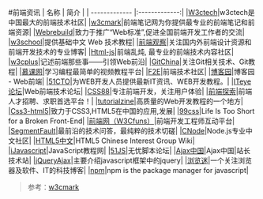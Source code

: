 
#前端资讯
| 名称        | 简介           |
| ------------- |:-------------:|
|[W3ctech](http://www.w3cmark.com/jump.html#www.w3ctech.com)|w3ctech是中国最大的前端技术社区|
|[w3cmark](http://www.w3cmark.com/jump.html#www.w3cmark.com/)|前端笔记网为你提供最专业的前端笔记和前端资源|
|[Webrebuild](http://www.w3cmark.com/jump.html#www.webrebuild.org/)|致力于推广“Web标准”,促进全国前端开发工作者的交流|
|[w3school](http://www.w3cmark.com/jump.html#www.w3school.com.cn/)|提供基础中文 Web 技术教程|
|[前端观察](http://www.w3cmark.com/jump.html#www.qianduan.net/)|关注国内外前端设计资源和前端开发技术的专业博客|
|[Html-js](http://www.w3cmark.com/jump.html#www.html-js.com)|前端乱炖, 最专业的前端技术内容社区|
|[w3cplus](http://www.w3cmark.com/jump.html#www.w3cplus.com/)|记述前端那些事——引领Web前沿|
|[GitChina](http://www.w3cmark.com/jump.html#gitchina.org/)|关注Git相关技术、Git教程|
|[慕课网](http://www.w3cmark.com/jump.html#www.imooc.com/)|学习编程最简单的视频教程平台|
|[F2E](http://www.w3cmark.com/jump.html#f2e.im/)|前端技术社区|
|[博客园](http://www.w3cmark.com/jump.html#www.cnblogs.com/cate/108703/)|博客园 - Web前端|
|[51CTO](http://www.w3cmark.com/jump.html#developer.51cto.com/web/)|为WEB开发人员提供最新IT资讯、WEB开发教程。|
|[ITeye论坛](http://www.w3cmark.com/jump.html#www.iteye.com/forums/board/web)|Web前端技术论坛|
|[CSS88](http://www.w3cmark.com/jump.html#www.css88.com)|专注前端开发，关注用户体验|
|[前端探索](http://www.w3cmark.com/jump.html#www.qianduan.com/)|前端人才招聘、求职首选平台！|
|[tutorialzine](http://www.w3cmark.com/jump.html#tutorialzine.com/)|高质量的Web开发教程的一个地方|
|[Css3-html5](http://www.w3cmark.com/jump.html#www.css3-html5.com/)|致力于CSS3,HTML5在中国的应用,发展|
|[99css](http://www.w3cmark.com/jump.html#www.99css.com/)|Life Is Too Short for a Broken Front-End|
|[前端网（W3Cfuns）](http://www.w3cmark.com/jump.html#www.w3cfuns.com/portal.php)|前端开发工程师互动平台|
|[SegmentFault](http://www.w3cmark.com/jump.html#segmentfault.com/)|最前沿的技术问答，最纯粹的技术切磋|
|[CNode](http://www.w3cmark.com/jump.html#cnodejs.org/)|Node.js专业中文社区|
|[HTML5中文](http://www.w3cmark.com/jump.html#www.w3.org/html/ig/zh/wiki/HTML5)|HTML5 Chinese  Interest Group Wiki|
|[iJavascript](http://www.w3cmark.com/jump.html#www.ijavascript.cn/)|JavaScript教程网|
|[51JS](http://www.w3cmark.com/jump.html#51js.com/)|无忧脚本论坛|
|[Ajax中国](http://www.w3cmark.com/jump.html#www.okajax.com/)|Ajax中国|站长技术站|
|[jQueryAjax](http://www.w3cmark.com/jump.html#www.jqueryajax.com/)|主要介绍javascript框架中的jquery|
|[浏览迷](http://www.w3cmark.com/jump.html#liulanmi.com/)|一个关注浏览器及软件、IT的科技博客|
|[npm](http://www.w3cmark.com/jump.html#www.npmjs.com/)|npm is the package manager for javascript|

>参考：[w3cmark](http://www.w3cmark.com/mark/)